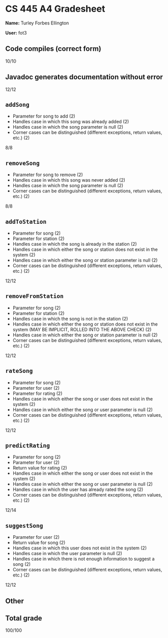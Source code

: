 # CS 445 A4 Gradesheet

__Name:__ Turley Forbes Ellington

__User:__ fot3

## Code compiles (correct form)

10/10

## Javadoc generates documentation without error

12/12

## `addSong`

- Parameter for song to add (2)
- Handles case in which this song was already added (2)
- Handles case in which the song parameter is null (2)
- Corner cases can be distinguished (different exceptions, return values, etc.) (2)

8/8

## `removeSong`

- Parameter for song to remove (2)
- Handles case in which this song was never added (2)
- Handles case in which the song parameter is null (2)
- Corner cases can be distinguished (different exceptions, return values, etc.) (2)

8/8

## `addToStation`

- Parameter for song (2)
- Parameter for station (2)
- Handles case in which the song is already in the station (2)
- Handles case in which either the song or station does not exist in the system (2)
- Handles case in which either the song or station parameter is null (2)
- Corner cases can be distinguished (different exceptions, return values, etc.) (2)

12/12

## `removeFromStation`

- Parameter for song (2)
- Parameter for station (2)
- Handles case in which the song is not in the station (2)
- Handles case in which either the song or station does not exist in the system (MAY BE IMPLICIT, ROLLED INTO THE ABOVE CHECK) (2)
- Handles case in which either the song or station parameter is null (2)
- Corner cases can be distinguished (different exceptions, return values, etc.) (2)

12/12

## `rateSong`

- Parameter for song (2)
- Parameter for user (2)
- Parameter for rating (2)
- Handles case in which either the song or user does not exist in the system (2)
- Handles case in which either the song or user parameter is null (2)
- Corner cases can be distinguished (different exceptions, return values, etc.) (2)

12/12

## `predictRating`

- Parameter for song (2)
- Parameter for user (2)
- Return value for rating (2)
- Handles case in which either the song or user does not exist in the system (2)
- Handles case in which either the song or user parameter is null (2)
- Handles case in which the user has already rated the song (2)
- Corner cases can be distinguished (different exceptions, return values, etc.) (2)

12/14

## `suggestSong`

- Parameter for user (2)
- Return value for song (2)
- Handles case in which this user does not exist in the system (2)
- Handles case in which the user parameter is null (2)
- Handles case in which there is not enough information to suggest a song (2)
- Corner cases can be distinguished (different exceptions, return values, etc.) (2)

12/12

## Other


## Total grade

100/100


